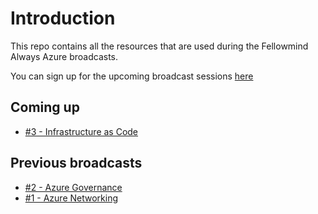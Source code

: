 # Introduction

This repo contains all the resources that are used during the Fellowmind Always Azure broadcasts.

You can sign up for the upcoming broadcast sessions [here](https://www.fellowmindcompany.com/da-dk/nyheder-og-events/always-azure/)

## Coming up

- [#3 - Infrastructure as Code](./%232%20-%20Azure%20Governance/Links.md)

## Previous broadcasts

- [#2 - Azure Governance](./%232%20-%20Azure%20Governance/Links.md)
- [#1 - Azure Networking](./%231%20-%20Azure%20Networking/Links.md)
